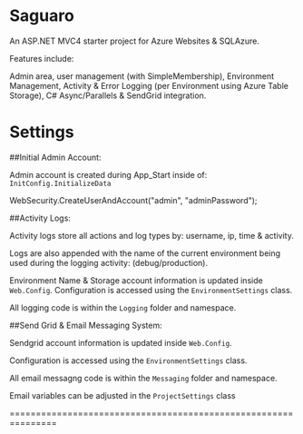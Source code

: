 Saguaro
=======

An ASP.NET MVC4 starter project for Azure Websites & SQLAzure.

Features include:

Admin area, user management (with SimpleMembership), Environment Management, Activity &amp; Error Logging (per Environment using Azure Table Storage), C# Async/Parallels &amp; SendGrid integration.



Settings
========

##Initial Admin Account:

Admin account is created during App_Start inside of: `InitConfig.InitializeData`

WebSecurity.CreateUserAndAccount("admin", "adminPassword");



##Activity Logs:

Activity logs store all actions and log types by: username, ip, time & activity.

Logs are also appended with the name of the current environment being used during the logging activity: (debug/production).

Environment Name & Storage account information is updated inside `Web.Config`. Configuration is accessed using the `EnvironmentSettings` class.

All logging code is within the `Logging` folder and namespace.



##Send Grid & Email Messaging System:


Sendgrid account information is updated inside `Web.Config`.

Configuration is accessed using the `EnvironmentSettings` class.

All email messagng code is within the `Messaging` folder and namespace.

Email variables can be adjusted in the `ProjectSettings` class

===============================================================

